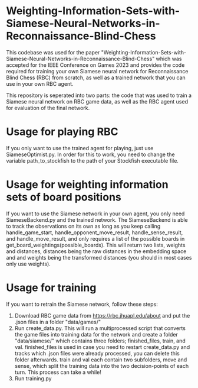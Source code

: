 # Weighting-Information-Sets-with-Siamese-Neural-Networks-in-Reconnaissance-Blind-Chess
This codebase was used for the paper "Weighting-Information-Sets-with-Siamese-Neural-Networks-in-Reconnaissance-Blind-Chess" which was accepted for the IEEE Conference on Games 2023 and provides the code required for training your own Siamese neural network for Reconnaissance Blind Chess (RBC) from scratch, as well as a trained network that you can use in your own RBC agent.

This repository is seperated into two parts: the code that was used to train a Siamese neural network on RBC game data, as well as the RBC agent used for evaluation of the final network.

# Usage for playing RBC

If you only want to use the trained agent for playing, just use SiameseOptimist.py. In order for this to work, you need to change the variable path_to_stockfish to the path of your Stockfish executable file.

# Usage for weighting information sets of board positions

If you want to use the Siamese network in your own agent, you only need SiameseBackend.py and the trained network. The SiameseBackend is able to track the observations on its own as long as you keep calling handle_game_start, handle_opponent_move_result, handle_sense_result, and handle_move_result, and only requires a list of the possible boards in get_board_weightings(possible_boards). This will return two lists, weights and distances, distances being the raw distances in the embedding space and and weights being the transformed distances (you should in most cases only use weights).


# Usage for training

If you want to retrain the Siamese network, follow these steps:

1. Download RBC game data from https://rbc.jhuapl.edu/about and put the .json files in a folder "data/games/"
2. Run create_data.py. This will run a multiprocessed script that converts the game files into training data for the network and create a folder "data/siamese/" which contains three folders; finished_files, train, and val. finished_files is used in case you need to restart create_data.py and tracks which .json files were already processed, you can delete this folder afterwards. train and val each contain two subfolders, move and sense, which split the training data into the two decision-points of each turn. This process can take a while!
3. Run training.py
